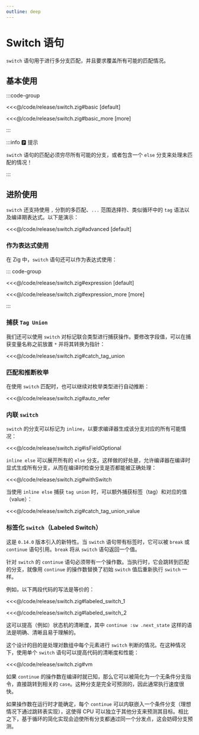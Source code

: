 ```yaml
---
outline: deep
---
```


# Switch 语句

`switch` 语句用于进行多分支匹配，并且要求覆盖所有可能的匹配情况。

## 基本使用

:::code-group

<<<@/code/release/switch.zig#basic [default]

<<<@/code/release/switch.zig#basic_more [more]

:::

:::info 🅿️ 提示

`switch` 语句的匹配必须穷尽所有可能的分支，或者包含一个 `else` 分支来处理未匹配的情况！

:::

## 进阶使用

`switch` 还支持使用 `,` 分割的多匹配、`...` 范围选择符、类似循环中的 `tag` 语法以及编译期表达式。以下是演示：

<<<@/code/release/switch.zig#advanced [default]

### 作为表达式使用

在 Zig 中，`switch` 语句还可以作为表达式使用：

::: code-group

<<<@/code/release/switch.zig#expression [default]

<<<@/code/release/switch.zig#expression_more [more]

:::

### 捕获 `Tag Union`

我们还可以使用 `switch` 对标记联合类型进行捕获操作。要修改字段值，可以在捕获变量名称之前放置 `*` 并将其转换为指针：

<<<@/code/release/switch.zig#catch_tag_union

### 匹配和推断枚举

在使用 `switch` 匹配时，也可以继续对枚举类型进行自动推断：

<<<@/code/release/switch.zig#auto_refer

### 内联 `switch`

`switch` 的分支可以标记为 `inline`，以要求编译器生成该分支对应的所有可能情况：

<<<@/code/release/switch.zig#isFieldOptional

`inline else` 可以展开所有的 `else` 分支。这样做的好处是，允许编译器在编译时显式生成所有分支，从而在编译时检查分支是否都能被正确处理：

<<<@/code/release/switch.zig#withSwitch

当使用 `inline else` 捕获 `tag union` 时，可以额外捕获标签（tag）和对应的值（value）：

<<<@/code/release/switch.zig#catch_tag_union_value

### 标签化 `switch`（Labeled Switch）

这是 `0.14.0` 版本引入的新特性。当 `switch` 语句带有标签时，它可以被 `break` 或 `continue` 语句引用。`break` 将从 `switch` 语句返回一个值。

针对 `switch` 的 `continue` 语句必须带有一个操作数。当执行时，它会跳转到匹配的分支，就像用 `continue` 的操作数替换了初始 `switch` 值后重新执行 `switch` 一样。

例如，以下两段代码的写法是等价的：

<<<@/code/release/switch.zig#labeled_switch_1

<<<@/code/release/switch.zig#labeled_switch_2

这可以提高（例如）状态机的清晰度，其中 `continue :sw .next_state` 这样的语法是明确、清晰且易于理解的。

这个设计的目的是处理对数组中每个元素进行 `switch` 判断的情况。在这种情况下，使用单个 `switch` 语句可以提高代码的清晰度和性能：

<<<@/code/release/switch.zig#vm

如果 `continue` 的操作数在编译时就已知，那么它可以被简化为一个无条件分支指令，直接跳转到相关的 `case`。这种分支是完全可预测的，因此通常执行速度很快。

如果操作数在运行时才能确定，每个 `continue` 可以内联嵌入一个条件分支（理想情况下通过跳转表实现），这使得 CPU 可以独立于其他分支来预测其目标。相比之下，基于循环的简化实现会迫使所有分支都通过同一个分发点，这会妨碍分支预测。
